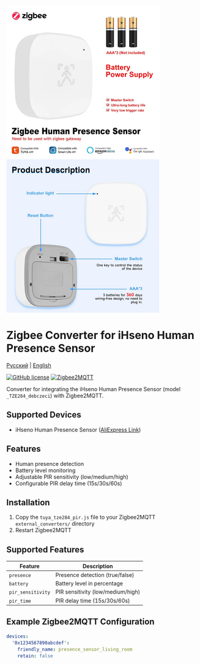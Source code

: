 ![Circuit Diagram](extras/ogjjs81y.png)                ![Device Photo](extras/wd5ta6pj33.png)



# Zigbee Converter for iHseno Human Presence Sensor

[Русский](README.ru.md) | [English](README.md)

[![GitHub license](https://img.shields.io/github/license/yourusername/ihseno-presence-sensor-converter)](LICENSE)
[![Zigbee2MQTT](https://img.shields.io/badge/Zigbee2MQTT-supported-blue)](https://www.zigbee2mqtt.io/)

Converter for integrating the iHseno Human Presence Sensor (model `_TZE284_debczeci`) with Zigbee2MQTT.

## Supported Devices
- iHseno Human Presence Sensor ([AliExpress Link](https://www.aliexpress.com/item/1005009110929003.html))

## Features
- Human presence detection
- Battery level monitoring
- Adjustable PIR sensitivity (low/medium/high)
- Configurable PIR delay time (15s/30s/60s)

## Installation
1. Copy the `tuya_tze284_pir.js` file to your Zigbee2MQTT `external_converters/` directory
2. Restart Zigbee2MQTT

## Supported Features
| Feature | Description |
|---------|-------------|
| `presence` | Presence detection (true/false) |
| `battery` | Battery level in percentage |
| `pir_sensitivity` | PIR sensitivity (low/medium/high) |
| `pir_time` | PIR delay time (15s/30s/60s) |

## Example Zigbee2MQTT Configuration
```yaml
devices:
  '0x1234567890abcdef':
    friendly_name: presence_sensor_living_room
    retain: false

